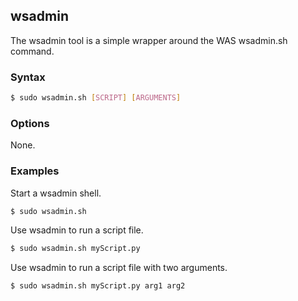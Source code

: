 ## wsadmin

The wsadmin tool is a simple wrapper around the WAS wsadmin.sh command.

### Syntax

```Bash
$ sudo wsadmin.sh [SCRIPT] [ARGUMENTS]
```

### Options

None.

### Examples

Start a wsadmin shell.

```Bash
$ sudo wsadmin.sh
```

Use wsadmin to run a script file.

```Bash
$ sudo wsadmin.sh myScript.py
```

Use wsadmin to run a script file with two arguments.

```Bash
$ sudo wsadmin.sh myScript.py arg1 arg2
```